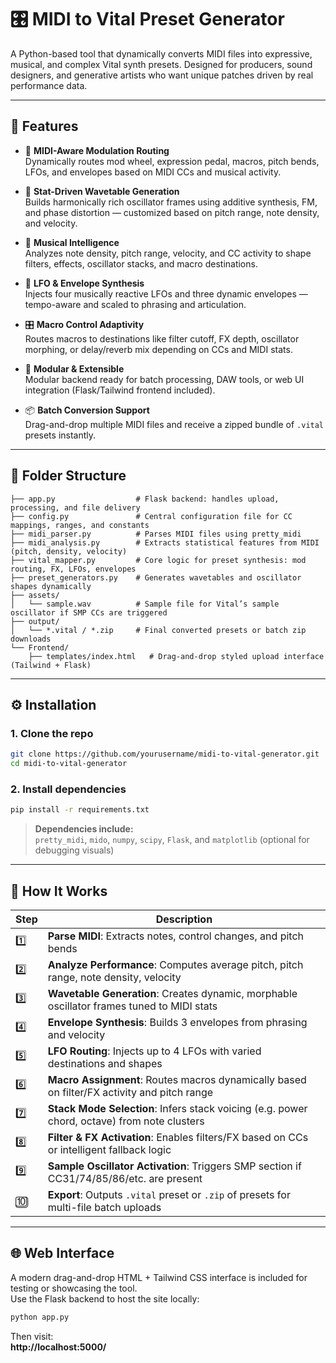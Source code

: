 # 🎛️ MIDI to Vital Preset Generator

A Python-based tool that dynamically converts MIDI files into expressive, musical, and complex Vital synth presets. Designed for producers, sound designers, and generative artists who want unique patches driven by real performance data.

---

## 🚀 Features

- 🎹 **MIDI-Aware Modulation Routing**  
  Dynamically routes mod wheel, expression pedal, macros, pitch bends, LFOs, and envelopes based on MIDI CCs and musical activity.

- 🌊 **Stat-Driven Wavetable Generation**  
  Builds harmonically rich oscillator frames using additive synthesis, FM, and phase distortion — customized based on pitch range, note density, and velocity.

- 🧠 **Musical Intelligence**  
  Analyzes note density, pitch range, velocity, and CC activity to shape filters, effects, oscillator stacks, and macro destinations.

- 🔁 **LFO & Envelope Synthesis**  
  Injects four musically reactive LFOs and three dynamic envelopes — tempo-aware and scaled to phrasing and articulation.

- 🎛️ **Macro Control Adaptivity**  
  Routes macros to destinations like filter cutoff, FX depth, oscillator morphing, or delay/reverb mix depending on CCs and MIDI stats.

- 🧩 **Modular & Extensible**  
  Modular backend ready for batch processing, DAW tools, or web UI integration (Flask/Tailwind frontend included).

- 📦 **Batch Conversion Support**  
  Drag-and-drop multiple MIDI files and receive a zipped bundle of `.vital` presets instantly.

---

## 📁 Folder Structure

```
├── app.py                  # Flask backend: handles upload, processing, and file delivery
├── config.py               # Central configuration file for CC mappings, ranges, and constants
├── midi_parser.py          # Parses MIDI files using pretty_midi
├── midi_analysis.py        # Extracts statistical features from MIDI (pitch, density, velocity)
├── vital_mapper.py         # Core logic for preset synthesis: mod routing, FX, LFOs, envelopes
├── preset_generators.py    # Generates wavetables and oscillator shapes dynamically
├── assets/
│   └── sample.wav          # Sample file for Vital’s sample oscillator if SMP CCs are triggered
├── output/
│   └── *.vital / *.zip     # Final converted presets or batch zip downloads
└── Frontend/
    ├── templates/index.html   # Drag-and-drop styled upload interface (Tailwind + Flask)
```

---

## ⚙️ Installation

### 1. Clone the repo

```bash
git clone https://github.com/yourusername/midi-to-vital-generator.git
cd midi-to-vital-generator
```

### 2. Install dependencies

```bash
pip install -r requirements.txt
```

> **Dependencies include:**  
> `pretty_midi`, `mido`, `numpy`, `scipy`, `Flask`, and `matplotlib` (optional for debugging visuals)

---

## 🧠 How It Works

| Step | Description |
|------|-------------|
| 1️⃣   | **Parse MIDI**: Extracts notes, control changes, and pitch bends |
| 2️⃣   | **Analyze Performance**: Computes average pitch, pitch range, note density, velocity |
| 3️⃣   | **Wavetable Generation**: Creates dynamic, morphable oscillator frames tuned to MIDI stats |
| 4️⃣   | **Envelope Synthesis**: Builds 3 envelopes from phrasing and velocity |
| 5️⃣   | **LFO Routing**: Injects up to 4 LFOs with varied destinations and shapes |
| 6️⃣   | **Macro Assignment**: Routes macros dynamically based on filter/FX activity and pitch range |
| 7️⃣   | **Stack Mode Selection**: Infers stack voicing (e.g. power chord, octave) from note clusters |
| 8️⃣   | **Filter & FX Activation**: Enables filters/FX based on CCs or intelligent fallback logic |
| 9️⃣   | **Sample Oscillator Activation**: Triggers SMP section if CC31/74/85/86/etc. are present |
| 🔟   | **Export**: Outputs `.vital` preset or `.zip` of presets for multi-file batch uploads |

---

## 🌐 Web Interface

A modern drag-and-drop HTML + Tailwind CSS interface is included for testing or showcasing the tool.  
Use the Flask backend to host the site locally:

```bash
python app.py
```

Then visit:  
**http://localhost:5000/**
